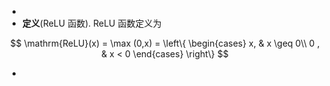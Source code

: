 -
- **定义**(ReLU 函数). ReLU 函数定义为

$$ \mathrm{ReLU}(x) = \max (0,x) = \left\{ 
\begin{cases}
x, & x \geq 0\\
0 , & x < 0
\end{cases}
\right\} $$

-
